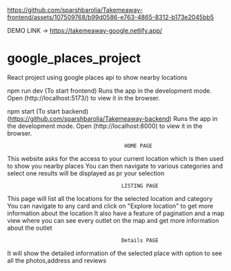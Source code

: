 https://github.com/sparshbarolia/Takemeaway-frontend/assets/107509768/b99d0586-e763-4865-8312-b173e2045bb5

DEMO LINK -> https://takemeaway-google.netlify.app/

# google_places_project
 React project using google places api to show nearby locations

npm run dev (To start frontend)
Runs the app in the development mode.
Open (http://localhost:5173/) to view it in the browser.

npm start (To start backend) (https://github.com/sparshbarolia/Takemeaway-backend)
Runs the app in the development mode.
Open (http://localhost:8000) to view it in the browser.

                                          HOME PAGE
This website asks for the access to your current location which is then used to show you nearby places
You can then navigate to various categories and select one
results will be displayed as pr your selection

                                         LISTING PAGE
This page will list all the locations for the selected location and category
You can navigate to any card and click on "Explore location" to get more information about the location
It also have a feature of pagination and a map view where you can see every outlet on the map and get more information about the outlet

                                         Details PAGE
It will show the detailed information of the selected place with option to see all the photos,address and reviews

